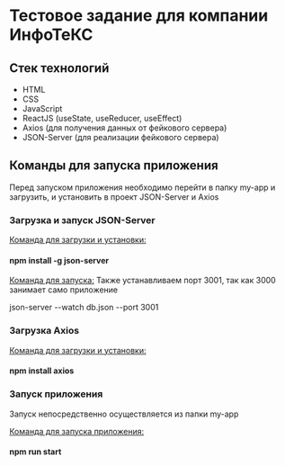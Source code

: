 # Тестовое задание для компании ИнфоТеКС

## Стек технологий

* HTML
* CSS 
* JavaScript
* ReactJS (useState, useReducer, useEffect)
* Axios (для получения данных от фейкового сервера)
* JSON-Server (для реализации фейкового сервера)

## Команды для запуска приложения 

Перед запуском приложения необходимо перейти в папку my-app и загрузить, и установить в проект JSON-Server и Axios

### Загрузка и запуск JSON-Server

[Команда для загрузки и установки:](https://github.com/typicode/json-server)

#### npm install -g json-server

[Команда для запуска:](https://github.com/typicode/json-server)
Также устанавливаем порт 3001, так как 3000 занимает само приложение

json-server --watch db.json --port 3001

### Загрузка Axios

[Команда для загрузки и установки:](https://github.com/axios/axios)

#### npm install axios

### Запуск приложения

Запуск непосредственно осуществляется из папки my-app

[Команда для запуска приложения:](https://create-react-app.dev/docs/getting-started)

#### npm run start